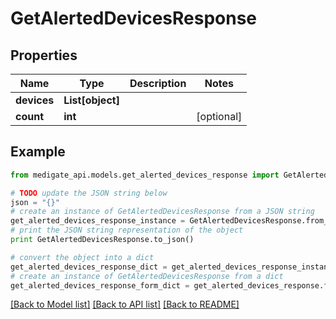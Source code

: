 # GetAlertedDevicesResponse


## Properties
Name | Type | Description | Notes
------------ | ------------- | ------------- | -------------
**devices** | **List[object]** |  | 
**count** | **int** |  | [optional] 

## Example

```python
from medigate_api.models.get_alerted_devices_response import GetAlertedDevicesResponse

# TODO update the JSON string below
json = "{}"
# create an instance of GetAlertedDevicesResponse from a JSON string
get_alerted_devices_response_instance = GetAlertedDevicesResponse.from_json(json)
# print the JSON string representation of the object
print GetAlertedDevicesResponse.to_json()

# convert the object into a dict
get_alerted_devices_response_dict = get_alerted_devices_response_instance.to_dict()
# create an instance of GetAlertedDevicesResponse from a dict
get_alerted_devices_response_form_dict = get_alerted_devices_response.from_dict(get_alerted_devices_response_dict)
```
[[Back to Model list]](../README.md#documentation-for-models) [[Back to API list]](../README.md#documentation-for-api-endpoints) [[Back to README]](../README.md)


